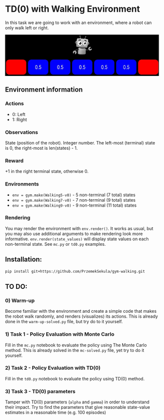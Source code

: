 # TD(0) with Walking Environment

In this task we are going to work with an environment, where a robot can only walk left or right. 

![Alt text](https://github.com/PrzemekSekula/gym-walking/blob/main/img/gym-walking.jpg?raw=true "Gym Walking")


## Environment information
### Actions
- 0: Left
- 1: Right
### Observations
State (position of the robot). Integer number. The left-most (terminal) state is 0, the right-most is len(states) - 1.
### Reward
+1 in the right terminal state, otherwise 0.
### Environments
- `env = gym.make(Walking5-v0)` - 5 non-terminal (7 total) states
- `env = gym.make(Walking7-v0)` - 7 non-terminal (9 total) states
- `env = gym.make(Walking9-v0)` - 9 non-terminal (11 total) states
### Rendering
You may render the environment with `env.render()`. It works as usual, but you may also use additional arguments to make rendering look more informative. `env.render(state_values)` will display state values on each non-terminal state. See `mc.py` or `td0.py` examples.

## Installation:


```bash
pip install git+https://github.com/PrzemekSekula/gym-walking.git
```

## TO DO:

### 0) Warm-up
Become familiar with the environment and create a simple code that makes the robot walk randomly, and renders (visualizes) its actions. This is already done in the `warm-up-solved.py` file, but try do to it yourself.

### 1) Task 1 - Policy Evaluation with Monte Carlo
Fill in the `mc.py` notebook to evaluate the policy using The Monte Carlo method. This is
already solved in the `mc-solved.py` file, yet try to do it yourself.

### 2) Task 2 - Policy Evaluation with TD(0)
Fill in the `td0.py` notebook to evaluate the policy using TD(0) method.

### 3) Task 3 - TD(0) parameters
Tamper with TD(0) parameters (`alpha` and `gamma`) in order to understand their impact. Try to find the parameters that give reasonable state-value estimates in a reasonable time (e.g. 100 episodes)



